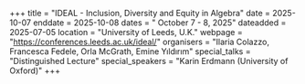 +++
title = "IDEAL - Inclusion, Diversity and Equity in Algebra"
date = 2025-10-07
enddate = 2025-10-08
dates = " October 7 - 8, 2025"
dateadded = 2025-07-05
location = "University of Leeds, U.K."
webpage = "https://conferences.leeds.ac.uk/ideal/"
organisers = "Ilaria Colazzo, Francesca Fedele, Orla McGrath, Emine Yıldırım"
special_talks = "Distinguished Lecture"
special_speakers = "Karin Erdmann (University of Oxford)"
+++
